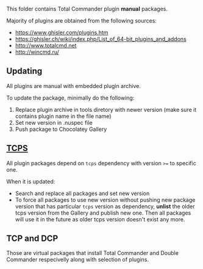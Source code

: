 This folder contains Total Commander plugin **manual** packages.

Majority of plugins are obtained from the following sources:

- https://www.ghisler.com/plugins.htm
- https://ghisler.ch/wiki/index.php/List_of_64-bit_plugins_and_addons
- http://www.totalcmd.net
- http://wincmd.ru/

## Updating 

All plugins are manual with embedded plugin archive. 

To update the package, minimally do the following:

1. Replace plugin archive in tools diretory with newer version (make sure it contains plugin name in the file name)
2. Set new version in .nuspec file
3. Push package to Chocolatey Gallery

## [TCPS](tcps)

All plugin packages depend on `tcps` dependency with version `>=` to specific one. 

When it is updated:

- Search and replace all packages and set new version
- To force all packages to use new version without pushing new package version that has particular `tcps` version as dependency, **unlist** the older tcps version from the Gallery and publish new one. Then all packages will use it in the future as older tcps version doesn't exist any more.

## TCP and DCP

Those are virtual packages that install Total Commander and Double Commander respecivelly along with selection of plugins.
